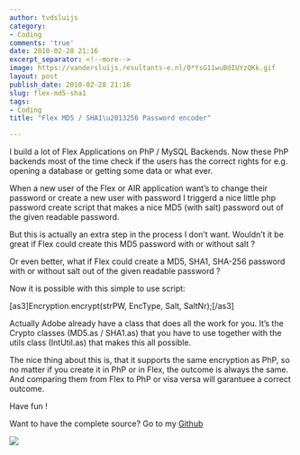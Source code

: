 ```yaml
---
author: tvdsluijs
category:
- Coding
comments: 'true'
date: 2010-02-28 21:16
excerpt_separator: <!--more-->
image: https://vandersluijs.resultants-e.nl/0*YsG11wuBdIUYzQKk.gif
layout: post
publish_date: 2010-02-28 21:16
slug: flex-md5-sha1
tags:
- Coding
title: "Flex MD5 / SHA1\u2013256 Password encoder"

---
```

I build a lot of Flex Applications on PhP / MySQL Backends. Now these PhP
backends most of the time check if the users has the correct rights for e.g.
opening a database or getting some data or what ever.  
  
When a new user of the Flex or AIR application want’s to change their password
or create a new user with password I triggerd a nice little php password
create script that makes a nice MD5 (with salt) password out of the given
readable password.  
  
But this is actually an extra step in the process I don’t want. Wouldn’t it be
great if Flex could create this MD5 password with or without salt ?  
  
Or even better, what if Flex could create a MD5, SHA1, SHA-256 password with
or without salt out of the given readable password ?  
  
Now it is possible with this simple to use script:  
  
[as3]Encryption.encrypt(strPW, EncType, Salt, SaltNr);[/as3]  
  
Actually Adobe already have a class that does all the work for you. It’s the
Crypto classes (MD5.as / SHA1.as) that you have to use together with the utils
class (IntUtil.as) that makes this all possible.  
  
The nice thing about this is, that it supports the same encryption as PhP, so
no matter if you create it in PhP or in Flex, the outcome is always the same.
And comparing them from Flex to PhP or visa versa will garantuee a correct
outcome.  
  
Have fun !  
  
Want to have the complete source? Go to my
[Github](https://github.com/tvdsluijs/-SHA1-256-Password-encoder/tree/)

![](https://vandersluijs.resultants-e.nl/0*YsG11wuBdIUYzQKk.gif)

